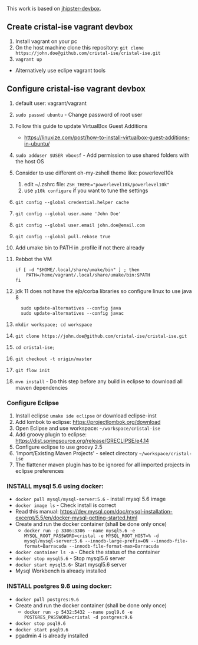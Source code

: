 This work is based on [jhipster-devbox](https://github.com/jhipster/jhipster-devbox).

## Create cristal-ise vagrant devbox

1. Install vagrant on your pc
1. On the host machine clone this repository: `git clone https://john.doe@github.com/cristal-ise/cristal-ise.git`
1. `vagrant up`
- Alternatively use eclipe vagrant tools

## Configure cristal-ise vagrant devbox

1. default user: vagrant/vagrant
1. `sudo passwd ubuntu` - Change password of root user
1. Follow this guide to update VirtualBox Guest Additions
    - https://linuxize.com/post/how-to-install-virtualbox-guest-additions-in-ubuntu/
1. `sudo adduser $USER vboxsf` - Add permission to use shared folders with the host OS
1. Consider to use different oh-my-zshell theme like: powerlevel10k
   1. edit ~/.zshrc file: `ZSH_THEME="powerlevel10k/powerlevel10k"`
   1. use `p10k configure` if you want to tune the settings
1. `git config --global credential.helper cache`
1. `git config --global user.name 'John Doe'`
1. `git config --global user.email john.doe@email.com`
1. `git config --global pull.rebase true`
1. Add umake bin to PATH in .profile if not there already
1. Rebbot the VM

    ```shell
    if [ -d "$HOME/.local/share/umake/bin" ] ; then
        PATH=/home/vagrant/.local/share/umake/bin:$PATH
    fi
    ```

1. jdk 11 does not have the ejb/corba libraries so configure linux to use java 8

    ```shell
      sudo update-alternatives --config java
      sudo update-alternatives --config javac
    ```

1. `mkdir workspace; cd workspace`
1. `git clone https://john.doe@github.com/cristal-ise/cristal-ise.git`
1. `cd cristal-ise;`
1. `git checkout -t origin/master`
1. `git flow init`
1. `mvn install` - Do this step before any build in eclipse to download all maven dependencies

### Configure Eclipse

1. Install eclipse `umake ide eclipse` or download eclipse-inst
1. Add lombok to eclipse: https://projectlombok.org/download
1. Open Eclipse and use workspace: `~/workspace/cristal-ise`
1. Add groovy plugin to eclipse:  https://dist.springsource.org/release/GRECLIPSE/e4.14
1. Configure eclipse to use groovy 2.5
1. 'Import/Existing Maven Projects' - select directory `~/workspace/cristal-ise`
1. The flattener maven plugin has to be ignored for all imported projects in eclipse preferences

### INSTALL mysql 5.6 using docker:

- `docker pull mysql/mysql-server:5.6` - install mysql 5.6 image
-  `docker image ls` - Check install is correct
- Read this manual: https://dev.mysql.com/doc/mysql-installation-excerpt/5.5/en/docker-mysql-getting-started.html
- Create and run the docker container (shall be done only once)
  - `docker run -p 3306:3306 --name mysql5.6 -e MYSQL_ROOT_PASSWORD=cristal -e MYSQL_ROOT_HOST=% -d mysql/mysql-server:5.6 --innodb-large-prefix=ON --innodb-file-format=Barracuda --innodb-file-format-max=Barracuda`
- `docker container ls -a` - Check the status of the container
- `docker stop mysql5.6` - Stop  mysql5.6 server
- `docker start mysql5.6`- Start mysql5.6 server
- Mysql Workbench is already installed

### INSTALL postgres 9.6 using docker:
- `docker pull postgres:9.6`
- Create and run the docker container (shall be done only once)
  - `docker run -p 5432:5432 --name psql9.6 -e POSTGRES_PASSWORD=cristal -d postgres:9.6`
- `docker stop psql9.6`
- `docker start psql9.6`
- pgadmin 4 is already installed
